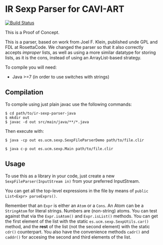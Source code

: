 IR Sexp Parser for CAVI-ART
===========================
[![Build Status](https://travis-ci.org/cavi-art/sexp-parser-java.svg?branch=master)](https://travis-ci.org/cavi-art/sexp-parser-java)

This is a Proof of Concept.

This is a parser, based on work from Joel F. Klein, published unde GPL
and FDL at RosettaCode.  We changed the parser so that it also
correctly accepts *improper* lists, as well as using a more similar
datatype for storing lists, as it is the cons, instead of using an
ArrayList-based strategy.


To compile you will need:

- Java >=7 (in order to use switches with strings)

Compilation
-----------

To compile using just plain javac use the following commands:

    $ cd path/to/ir-sexp-parser-java
    $ mkdir out
    $ javac -d out src/main/java/**/*.java

Then execute with:

    $ java -cp out es.ucm.sexp.SexpFileParserDemo path/to/file.clir

    $ java c-p out es.ucm.sexp.Main path/to/file.clir


Usage
-----

To use this as a library in your code, just create a new
`SexpFileParser(InputStream in)` from your preferred InputStream.

You can get all the top-level expressions in the file by means of
`public List<Expr> parseExprs()`.

Remember that an `Expr` is either an `Atom` or a `Cons`. An Atom can
be a `StringAtom` for literal strings. Numbers are (non-string) atoms.
You can test against that via the `Expr.isAtom()` and `Expr.isList()`
methods.  You can get the first element of the list with the static
`es.ucm.sexp.SexpUtils.car()` method, and the **rest** of the
list (not the second element) with the static `cdr()` counterpart. You
also have the convenience methods `cadr()` and `caddr()` for accesing
the second and third elements of the list.
